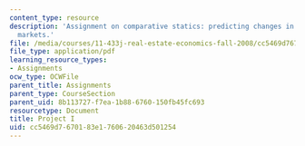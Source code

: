 ```yaml
---
content_type: resource
description: 'Assignment on comparative statics: predicting changes in real estate
  markets.'
file: /media/courses/11-433j-real-estate-economics-fall-2008/cc5469d7670183e1760620463d501254_ps1_08.pdf
file_type: application/pdf
learning_resource_types:
- Assignments
ocw_type: OCWFile
parent_title: Assignments
parent_type: CourseSection
parent_uid: 8b113727-f7ea-1b88-6760-150fb45fc693
resourcetype: Document
title: Project I
uid: cc5469d7-6701-83e1-7606-20463d501254
---
```

